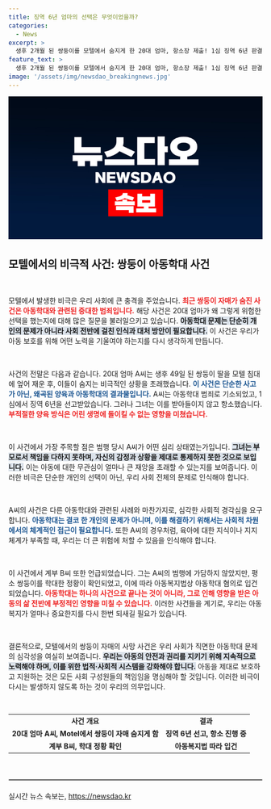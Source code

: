 ```yaml
---
title: 징역 6년 엄마의 선택은 무엇이었을까?
categories:
  - News
excerpt: >
  생후 2개월 된 쌍둥이를 모텔에서 숨지게 한 20대 엄마, 항소장 제출! 1심 징역 6년 판결에 불복한 그녀의 충격적인 사연이 법정에서 다시 펼쳐질 예정이다. 클릭하고 자세한 내용을 확인하세요!
feature_text: >
  생후 2개월 된 쌍둥이를 모텔에서 숨지게 한 20대 엄마, 항소장 제출! 1심 징역 6년 판결에 불복한 그녀의 충격적인 사연이 법정에서 다시 펼쳐질 예정이다. 클릭하고 자세한 내용을 확인하세요!
image: '/assets/img/newsdao_breakingnews.jpg'
---
```


<p><img src="/assets/img/newsdao_breakingnews.jpg" alt="ranknews 속보" /></p>

<h2 data-ke-size="size26">모텔에서의 비극적 사건: 쌍둥이 아동학대 사건</h2>

<p data-ke-size="size16">&nbsp;</p>

<p>모텔에서 발생한 비극은 우리 사회에 큰 충격을 주었습니다. <b><span style="color: #ee2323;">최근 쌍둥이 자매가 숨진 사건은 아동학대와 관련된 중대한 범죄입니다.</span></b> 해당 사건은 20대 엄마가 왜 그렇게 위험한 선택을 했는지에 대해 많은 질문을 불러일으키고 있습니다. <b><span style="background-color: #21538527;">아동학대 문제는 단순히 개인의 문제가 아니라 사회 전반에 걸친 인식과 대처 방안이 필요합니다.</span></b> 이 사건은 우리가 아동 보호를 위해 어떤 노력을 기울여야 하는지를 다시 생각하게 만듭니다. </p>

<p data-ke-size="size16">&nbsp;</p>

<p>사건의 전말은 다음과 같습니다. 20대 엄마 A씨는 생후 49일 된 쌍둥이 딸을 모텔 침대에 엎어 재운 후, 이들이 숨지는 비극적인 상황을 초래했습니다. <b><span style="color: #1a5490;">이 사건은 단순한 사고가 아닌, 왜곡된 양육과 아동학대의 결과물입니다.</span></b> A씨는 아동학대 범죄로 기소되었고, 1심에서 징역 6년을 선고받았습니다. 그러나 그녀는 이를 받아들이지 않고 항소했습니다. <b><span style="color: #ee2323;">부적절한 양육 방식은 어린 생명에 돌이킬 수 없는 영향을 미쳤습니다.</span></b></p>

<p data-ke-size="size16">&nbsp;</p>

<p>이 사건에서 가장 주목할 점은 범행 당시 A씨가 어떤 심리 상태였는가입니다. <b><span style="background-color: #21538527;">그녀는 부모로서 책임을 다하지 못하며, 자신의 감정과 상황을 제대로 통제하지 못한 것으로 보입니다.</span></b> 이는 아동에 대한 무관심이 얼마나 큰 재앙을 초래할 수 있는지를 보여줍니다. 이러한 비극은 단순한 개인의 선택이 아닌, 우리 사회 전체의 문제로 인식해야 합니다. </p>

<p data-ke-size="size16">&nbsp;</p>

<p>A씨의 사건은 다른 아동학대와 관련된 사례와 마찬가지로, 심각한 사회적 경각심을 요구합니다. <b><span style="color: #1a5490;">아동학대는 결코 한 개인의 문제가 아니며, 이를 해결하기 위해서는 사회적 차원에서의 체계적인 접근이 필요합니다.</span></b> 또한 A씨의 경우처럼, 육아에 대한 지식이나 지지 체계가 부족할 때, 우리는 더 큰 위험에 처할 수 있음을 인식해야 합니다. </p>

<p data-ke-size="size16">&nbsp;</p>

<p>이 사건에서 계부 B씨 또한 언급되었습니다. 그는 A씨의 범행에 가담하지 않았지만, 평소 쌍둥이를 학대한 정황이 확인되었고, 이에 따라 아동복지법상 아동학대 혐의로 입건되었습니다. <b><span style="color: #ee2323;">아동학대는 하나의 사건으로 끝나는 것이 아니라, 그로 인해 영향을 받은 아동의 삶 전반에 부정적인 영향을 미칠 수 있습니다.</span></b> 이러한 사건들을 계기로, 우리는 아동복지가 얼마나 중요한지를 다시 한번 되새길 필요가 있습니다.</p>

<p data-ke-size="size16">&nbsp;</p>

<p>결론적으로, 모텔에서의 쌍둥이 자매의 사망 사건은 우리 사회가 직면한 아동학대 문제의 심각성을 여실히 보여줍니다. <b><span style="background-color: #21538527;">우리는 아동의 안전과 권리를 지키기 위해 지속적으로 노력해야 하며, 이를 위한 법적·사회적 시스템을 강화해야 합니다.</span></b> 아동을 제대로 보호하고 지원하는 것은 모든 사회 구성원들의 책임임을 명심해야 할 것입니다. 이러한 비극이 다시는 발생하지 않도록 하는 것이 우리의 의무입니다. </p>

<p data-ke-size="size16">&nbsp;</p>

<table style="width: 100%;">
<tr>
<td style="text-align: center; height: 17px;"><b>사건 개요</b></td>
<td style="text-align: center; height: 17px;"><b>결과</b></td>
</tr>
<tr>
<td style="text-align: center; height: 17px;"><b>20대 엄마 A씨, Motel에서 쌍둥이 자매 숨지게 함</b></td>
<td style="text-align: center; height: 17px;"><b>징역 6년 선고, 항소 진행 중</b></td>
</tr>
<tr>
<td style="text-align: center; height: 17px;"><b>계부 B씨, 학대 정황 확인</b></td>
<td style="text-align: center; height: 17px;"><b>아동복지법 따라 입건</b></td>
</tr>
</table>

<p data-ke-size="size16">&nbsp;</p>

<hr style="border: 1px solid #bcbcbc; margin: 20px 0;"/>
실시간 뉴스 속보는, <a href="https://newsdao.kr" rel="dofollow">https://newsdao.kr</a>


